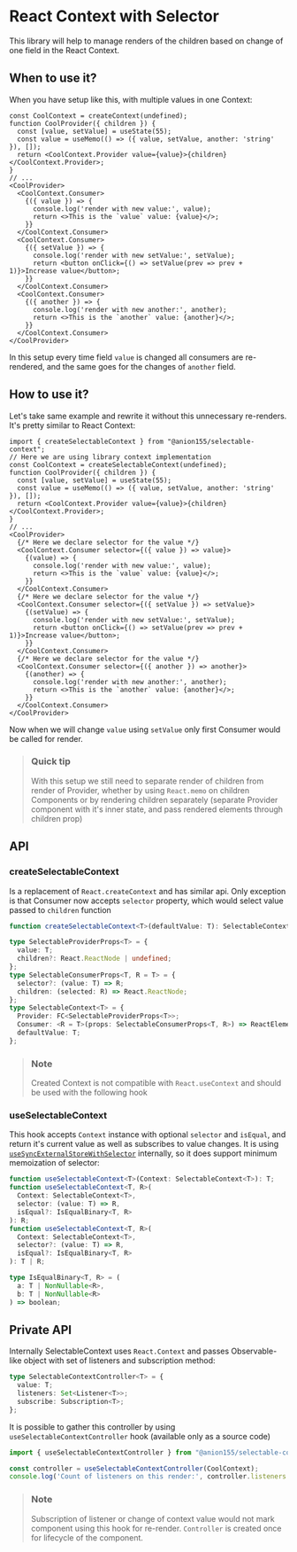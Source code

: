 # React Context with Selector

This library will help to manage renders of the children based on change of one field in the React Context.

## When to use it?

When you have setup like this, with multiple values in one Context:

```tsx
const CoolContext = createContext(undefined);
function CoolProvider({ children }) {
  const [value, setValue] = useState(55);
  const value = useMemo(() => ({ value, setValue, another: 'string' }), []);
  return <CoolContext.Provider value={value}>{children}</CoolContext.Provider>;
}
// ...
<CoolProvider>
  <CoolContext.Consumer>
    {({ value }) => {
      console.log('render with new value:', value);
      return <>This is the `value` value: {value}</>;
    }}
  </CoolContext.Consumer>
  <CoolContext.Consumer>
    {({ setValue }) => {
      console.log('render with new setValue:', setValue);
      return <button onClick={() => setValue(prev => prev + 1)}>Increase value</button>;
    }}
  </CoolContext.Consumer>
  <CoolContext.Consumer>
    {({ another }) => {
      console.log('render with new another:', another);
      return <>This is the `another` value: {another}</>;
    }}
  </CoolContext.Consumer>
</CoolProvider>
```

In this setup every time field `value` is changed all consumers are re-rendered, and the same goes for the changes of `another` field.

## How to use it?

Let's take same example and rewrite it without this unnecessary re-renders. It's pretty similar to React Context:

```tsx
import { createSelectableContext } from "@anion155/selectable-context";
// Here we are using library context implementation
const CoolContext = createSelectableContext(undefined);
function CoolProvider({ children }) {
  const [value, setValue] = useState(55);
  const value = useMemo(() => ({ value, setValue, another: 'string' }), []);
  return <CoolContext.Provider value={value}>{children}</CoolContext.Provider>;
}
// ...
<CoolProvider>
  {/* Here we declare selector for the value */}
  <CoolContext.Consumer selector={({ value }) => value}>
    {(value) => {
      console.log('render with new value:', value);
      return <>This is the `value` value: {value}</>;
    }}
  </CoolContext.Consumer>
  {/* Here we declare selector for the value */}
  <CoolContext.Consumer selector={({ setValue }) => setValue}>
    {(setValue) => {
      console.log('render with new setValue:', setValue);
      return <button onClick={() => setValue(prev => prev + 1)}>Increase value</button>;
    }}
  </CoolContext.Consumer>
  {/* Here we declare selector for the value */}
  <CoolContext.Consumer selector={({ another }) => another}>
    {(another) => {
      console.log('render with new another:', another);
      return <>This is the `another` value: {another}</>;
    }}
  </CoolContext.Consumer>
</CoolProvider>
```

Now when we will change `value` using `setValue` only first Consumer would be called for render.

> ### Quick tip
>
> With this setup we still need to separate render of children from render of Provider, whether by using `React.memo` on children Components or by rendering children separately (separate Provider component with it's inner state, and pass rendered elements through children prop)

## API

### createSelectableContext

Is a replacement of `React.createContext` and has similar api. Only exception is that Consumer now accepts `selector` property, which would select value passed to `children` function

```ts
function createSelectableContext<T>(defaultValue: T): SelectableContext<T>;

type SelectableProviderProps<T> = {
  value: T;
  children?: React.ReactNode | undefined;
};
type SelectableConsumerProps<T, R = T> = {
  selector?: (value: T) => R;
  children: (selected: R) => React.ReactNode;
};
type SelectableContext<T> = {
  Provider: FC<SelectableProviderProps<T>>;
  Consumer: <R = T>(props: SelectableConsumerProps<T, R>) => ReactElement;
  defaultValue: T;
};
```

> ### Note
>
> Created Context is not compatible with `React.useContext` and should be used with the following hook

### useSelectableContext

This hook accepts `Context` instance with optional `selector` and `isEqual`, and return it's current value as well as subscribes to value changes. It is using [`useSyncExternalStoreWithSelector`](https://reactjs.org/docs/hooks-reference.html#usesyncexternalstore) internally, so it does support minimum memoization of selector:

```ts
function useSelectableContext<T>(Context: SelectableContext<T>): T;
function useSelectableContext<T, R>(
  Context: SelectableContext<T>,
  selector: (value: T) => R,
  isEqual?: IsEqualBinary<T, R>
): R;
function useSelectableContext<T, R>(
  Context: SelectableContext<T>,
  selector?: (value: T) => R,
  isEqual?: IsEqualBinary<T, R>
): T | R;

type IsEqualBinary<T, R> = (
  a: T | NonNullable<R>,
  b: T | NonNullable<R>
) => boolean;
```

## Private API

Internally SelectableContext uses `React.Context` and passes Observable-like object with set of listeners and subscription method:

```ts
type SelectableContextController<T> = {
  value: T;
  listeners: Set<Listener<T>>;
  subscribe: Subscription<T>;
};
```

It is possible to gather this controller by using `useSelectableContextController` hook (available only as a source code)

```ts
import { useSelectableContextController } from "@anion155/selectable-context/internal";

const controller = useSelectableContextController(CoolContext);
console.log('Count of listeners on this render:', controller.listeners.size);
```

> ### Note
>
> Subscription of listener or change of context value would not mark component using this hook for re-render. `Controller` is created once for lifecycle of the component.
